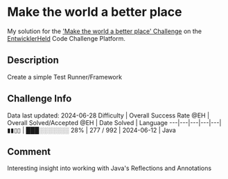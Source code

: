 # Make the world a better place

My solution for the ['Make the world a better place' Challenge](https://platform.entwicklerheld.de/challenge/make-the-world-a-better-place?technology=Java) on the [EntwicklerHeld](https://platform.entwicklerheld.de/) Code Challenge Platform.

## Description
Create a simple Test Runner/Framework

## Challenge Info
Data last updated: 2024-06-28
Difficulty | Overall Success Rate @EH | Overall Solved/Accepted @EH | Date Solved | Language
---|---|---|---|---|
▮▮▯▯ | ███░░░░░░░ 28% | 277 / 992 | 2024-06-12 | Java

## Comment
Interesting insight into working with Java's Reflections and Annotations